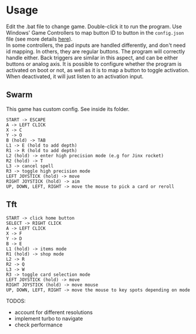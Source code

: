# Usage

Edit the .bat file to change game. Double-click it to run the program.  Use Windows' Game Controllers to map button ID to button in the `config.json` file (see more details [here](https://github.com/Lucas1774/controller-adapter/issues/1#issuecomment-2290078361)).  
In some controllers, the pad inputs are handled differently, and don't need id mapping. In others, they are regular buttons. The program will correctly handle either. Back triggers are similar in this aspect, and can be either buttons or analog axis.
It is possible to configure whether the program is activated on boot or not, as well as it is to map a button to toggle activation. When deactivated, it will just listen to an activation input.

## Swarm
This game has custom config. See inside its folder.

    START -> ESCAPE
    A -> LEFT CLICK
    X -> C
    Y -> O
    B (hold) -> TAB
    L1 -> E (hold to add depth)
    R1 -> R (hold to add depth)
    L2 (hold) -> enter high precision mode (e.g for Jinx rocket)
    R2 (hold) -> T
    L3 -> cancel spell
    R3 -> toggle high precision mode
    LEFT JOYSTICK (hold) -> move
    RIGHT JOYSTICK (hold) -> aim
    UP, DOWN, LEFT, RIGHT -> move the mouse to pick a card or reroll

## Tft

    START -> click home button
    SELECT -> RIGHT CLICK
    A -> LEFT CLICK
    X -> F
    Y -> D
    B -> E
    L1 (hold) -> items mode
    R1 (hold) -> shop mode
    L2 -> R
    R2 -> Q
    L3 -> W
    R3 -> toggle card selection mode
    LEFT JOYSTICK (hold) -> move
    RIGHT JOYSTICK (hold) -> move mouse
    UP, DOWN, LEFT, RIGHT -> move the mouse to key spots depending on mode

TODOS:
- account for different resolutions
- implement turbo to navigate
- check performance